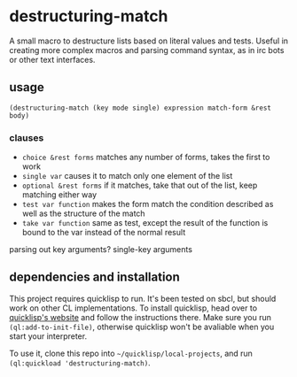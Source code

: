 # destructuring-match
A small macro to destructure lists based on literal values and tests. Useful in creating more complex macros
and parsing command syntax, as in irc bots or other text interfaces.

## usage
`(destructuring-match (key mode single) expression match-form &rest body)`

### clauses
* `choice &rest forms` matches any number of forms, takes the first to work
* `single var` causes it to match only one element of the list
* `optional &rest forms` if it matches, take that out of the list, keep matching either way
* `test var function` makes the form match the condition described as well as the structure of the match
* `take var function` same as test, except the result of the function is bound to the var instead of the normal result

parsing out key arguments?
single-key arguments

## dependencies and installation

This project requires quicklisp to run. It's been tested on sbcl, but should work on other CL implementations.
To install quicklisp, head over to [quicklisp's website](https://www.quicklisp.org/beta/) and follow 
the instructions there. Make sure you run `(ql:add-to-init-file)`, otherwise quicklisp won't be avaliable 
when you start your interpreter.

To use it, clone this repo into `~/quicklisp/local-projects`, and run `(ql:quickload 'destructuring-match)`.
